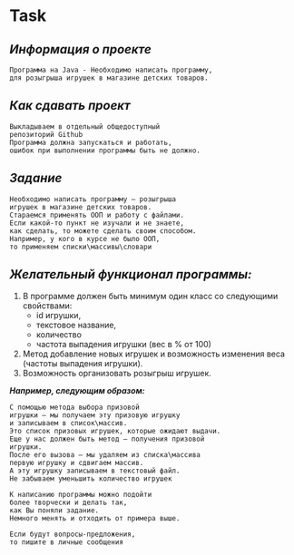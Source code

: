 # Task

## *Информация о проекте*
    Программа на Java - Необходимо написать программу, 
    для розыгрыша игрушек в магазине детских товаров.

## *Как сдавать проект*
    Выкладываем в отдельный общедоступный 
    репозиторий Github
    Программа должна запускаться и работать, 
    ошибок при выполнении программы быть не должно.

## *Задание*
    Необходимо написать программу – розыгрыша 
    игрушек в магазине детских товаров.
    Стараемся применять ООП и работу с файлами.
    Если какой-то пункт не изучали и не знаете, 
    как сделать, то можете сделать своим способом. 
    Например, у кого в курсе не было ООП, 
    то применяем списки\массивы\словари

## *Желательный функционал программы:*
1. В программе должен быть минимум один класс со 
следующими свойствами:
   + id игрушки,
   + текстовое название,
   + количество
   + частота выпадения игрушки (вес в % от 100)
2. Метод добавление новых игрушек и возможность 
изменения веса (частоты выпадения игрушки).
3. Возможность организовать розыгрыш игрушек.

***Например, следующим образом:***

    С помощью метода выбора призовой 
    игрушки – мы получаем эту призовую игрушку 
    и записываем в список\массив.
    Это список призовых игрушек, которые ожидают выдачи.
    Еще у нас должен быть метод – получения призовой 
    игрушки.
    После его вызова – мы удаляем из списка\массива 
    первую игрушку и сдвигаем массив. 
    А эту игрушку записываем в текстовый файл.
    Не забываем уменьшить количество игрушек
    
    К написанию программы можно подойти 
    более творчески и делать так, 
    как Вы поняли задание. 
    Немного менять и отходить от примера выше.
    
    Если будут вопросы-предложения, 
    то пишите в личные сообщения


